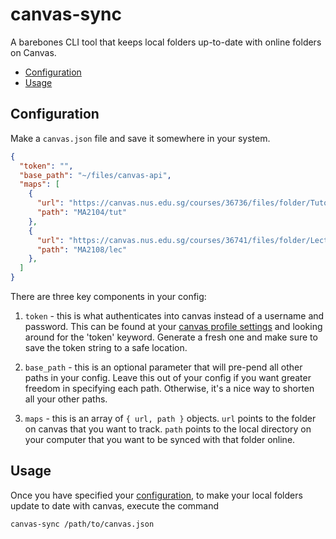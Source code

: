 # canvas-sync

A barebones CLI tool that keeps local folders up-to-date with online
folders on Canvas.

- [Configuration](#configuration)
- [Usage](#usage)

## Configuration

Make a `canvas.json` file and save it somewhere in your system.

```JSON
{
  "token": "",
  "base_path": "~/files/canvas-api",
  "maps": [
    {
      "url": "https://canvas.nus.edu.sg/courses/36736/files/folder/Tutorials",
      "path": "MA2104/tut"
    },
    {
      "url": "https://canvas.nus.edu.sg/courses/36741/files/folder/Lecture%20Notes",
      "path": "MA2108/lec"
    },
  ]
}
```

There are three key components in your config:

1. `token` - this is what authenticates into canvas instead of a
   username and password. This can be found at your [canvas profile
   settings](https://canvas.nus.edu.sg/profile/settings) and looking
   around for the 'token' keyword. Generate a fresh one and make sure
   to save the token string to a safe location.

2. `base_path` - this is an optional parameter that will pre-pend all
   other paths in your config. Leave this out of your config if you
   want greater freedom in specifying each path. Otherwise, it's a
   nice way to shorten all your other paths.

3. `maps` - this is an array of `{ url, path }` objects. `url` points
   to the folder on canvas that you want to track. `path` points to
   the local directory on your computer that you want to be synced
   with that folder online.

## Usage

Once you have specified your [configuration](#configuration), to make
your local folders update to date with canvas, execute the command

```sh
canvas-sync /path/to/canvas.json
```
